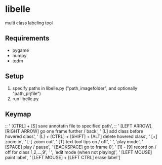 # libelle
multi class labeling tool


## Requirements

- pygame
- numpy
- tqdm


## Setup

1) specify paths in libelle.py  ("path_imagefolder", and optionally "path_prjfile")
2) run libelle.py


## Keymap

::                        '  [CTRL] + [S]                         save annotatin file to specified path',
::                        '  [LEFT ARROW], [RIGHT ARROW]          go one frame further / back',
                        '  [L]                                  add class before hovered class',
                        '  [L] + [CTRL] + [SHIFT] + [ALT]       delete hovered class',
                        '  [+]                                  zoom in',
                        '  [-]                                  zoom out',
                        '  [T]                                  text tool tips on / off',
                        ' ',
                        'play mode',
                        '  [SPACE]                              play / pause',
                        '  [BACKSPACE]                          go to frame 0',
                        '  [1] - [9]                            record on / off for class 1,2,...,9',
                        ' ',
                        'edit mode (when not playing)',
                        '  [LEFT MOUSE]                         paint label',
                        '  [LEFT MOUSE] + [LEFT CTRL]           erase label']
